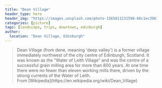 ```yaml
---
title: "Dean Village"
header_type: hero
header_img: "https://images.unsplash.com/photo-1565011231598-66c1ec39b72c?ixlib=rb-1.2.1&ixid=eyJhcHBfaWQiOjEyMDd9&auto=format&fit=crop&w=1000&q=80"
categories: [picture]
tags: [landscape, trips, downtown, edinburgh]
author:
  location: "Dean Village, Edinburgh"
---
```


<blockquote markdown=1>
Dean Village (from dene, meaning 'deep valley') is a former village immediately northwest of the city centre of Edinburgh, Scotland. It was known as the "Water of Leith Village" and was the centre of a successful grain milling area for more than 800 years. At one time there were no fewer than eleven working mills there, driven by the strong currents of the Water of Leith.
<footer markdown=1 class="blockquote-footer">From [Wikipedia](https://en.wikipedia.org/wiki/Dean_Village)</footer>
</blockquote>